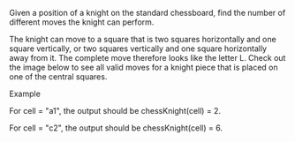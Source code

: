 Given a position of a knight on the standard chessboard, find the number of different moves the knight can perform.

The knight can move to a square that is two squares horizontally and one square vertically, or two squares vertically and one square horizontally away from it. The complete move therefore looks like the letter L. Check out the image below to see all valid moves for a knight piece that is placed on one of the central squares.

Example

For cell = "a1", the output should be
chessKnight(cell) = 2.

For cell = "c2", the output should be
chessKnight(cell) = 6.
